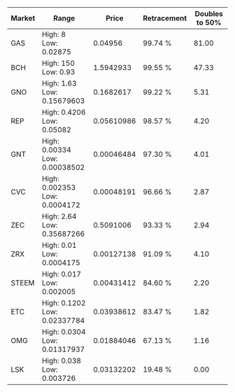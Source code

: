 | Market | Range | Price| Retracement | Doubles to 50% |
| --- | --- | --- | --- | --- |
| GAS | High: 8<br />Low: 0.02875 | 0.04956 | 99.74 % | 81.00 |
| BCH | High: 150<br />Low: 0.93 | 1.5942933 | 99.55 % | 47.33 |
| GNO | High: 1.63<br />Low: 0.15679603 | 0.1682617 | 99.22 % | 5.31 |
| REP | High: 0.4206<br />Low: 0.05082 | 0.05610986 | 98.57 % | 4.20 |
| GNT | High: 0.00334<br />Low: 0.00038502 | 0.00046484 | 97.30 % | 4.01 |
| CVC | High: 0.002353<br />Low: 0.0004172 | 0.00048191 | 96.66 % | 2.87 |
| ZEC | High: 2.64<br />Low: 0.35687266 | 0.5091006 | 93.33 % | 2.94 |
| ZRX | High: 0.01<br />Low: 0.0004175 | 0.00127138 | 91.09 % | 4.10 |
| STEEM | High: 0.017<br />Low: 0.002005 | 0.00431412 | 84.60 % | 2.20 |
| ETC | High: 0.1202<br />Low: 0.02337784 | 0.03938612 | 83.47 % | 1.82 |
| OMG | High: 0.0304<br />Low: 0.01317937 | 0.01884046 | 67.13 % | 1.16 |
| LSK | High: 0.038<br />Low: 0.003726 | 0.03132202 | 19.48 % | 0.00 |
